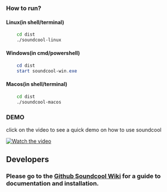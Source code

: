 ### How to run?

#### Linux(in shell/terminal)

```bash
    cd dist
    ./soundcool-linux
```

#### Windows(in cmd/powershell)

```powershell
    cd dist
    start soundcool-win.exe
```

#### Macos(in shell/terminal)

```bash
    cd dist
    ./soundcool-macos
```

### DEMO
click on the video to see a quick demo on how to use soundcool

[![Watch the video](https://i.ibb.co/R7PPMYR/Screenshot-from-2020-04-29-00-41-26.png)](https://www.loom.com/share/0509c684ccc04a94b9897001942f479a)

## Developers

### Please go to the [Github Soundcool Wiki](https://github.com/rbdannenberg/soundcool/wiki) for a guide to documentation and installation.
